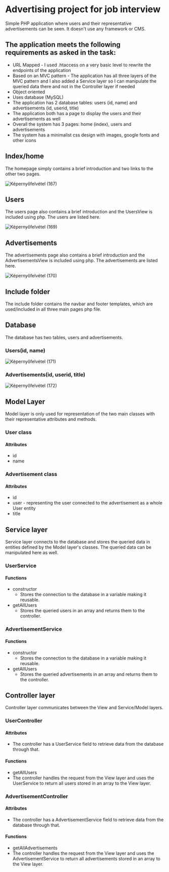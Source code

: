 # Advertising project for job interview

Simple PHP application where users and their representative advertisements can be seen. It doesn't use any framework or CMS.

## The application meets the following requirements as asked in the task:
* URL Mapped - I used .htaccess on a very basic level to rewrite the endpoints of the application
* Based on an MVC pattern - The application has all three layers of the MVC pattern and I also added a Service layer so I can manipulate the queried data there and not in the Controller layer if needed
* Object oriented
* Uses database (MySQL)
* The application has 2 database tables: users (id, name) and advertisements (id, userid, title)
* The application both has a page to display the users and their advertisements as well
* Overall the system has 3 pages: home (index), users and advertisements
* The system has a minimalist css design with images, google fonts and other icons

## Index/home

The homepage simply contains a brief introduction and two links to the other two pages.

![Képernyőfelvétel (167)](https://github.com/gerlecztamas/advertising/assets/93374277/8af06d11-a77b-45ca-af05-dc5576601397)

## Users

The users page also contains a brief introduction and the UsersView is included using php. The users are listed here.

![Képernyőfelvétel (169)](https://github.com/gerlecztamas/advertising/assets/93374277/6cbb26c8-bdd8-4dbe-a25b-8bca1f4160e7)

## Advertisements

The advertisements page also contains a brief introduction and the AdvertisementsView is included using php. The advertisements are listed here.

![Képernyőfelvétel (170)](https://github.com/gerlecztamas/advertising/assets/93374277/3a260c91-fb35-41bd-b3fd-3ee71ed9d714)


## Include folder

The include folder contains the navbar and footer templates, which are used/included in all three main pages php file.

## Database

The database has two tables, users and advertisements.

### Users(id, name)

![Képernyőfelvétel (171)](https://github.com/gerlecztamas/advertising/assets/93374277/856eda27-6b76-4641-81ad-fc5e1efebbf0)

### Advertisements(id, userid, title)

![Képernyőfelvétel (172)](https://github.com/gerlecztamas/advertising/assets/93374277/bebddb1f-d435-47ed-bdd9-175d64cae548)


## Model Layer

Model layer is only used for representation of the two main classes with their representative attributes and methods.

### User class

#### Attributes

* id
* name

### Advertisement class

#### Attributes

* id
* user - representing the user connected to the advertisement as a whole User entity
* title

## Service layer

Service layer connects to the database and stores the queried data in entities defined by the Model layer's classes. The queried data can be manipulated here as well.

### UserService

#### Functions

* constructor
  * Stores the connection to the database in a variable making it reusable.
* getAllUsers
  * Stores the queried users in an array and returns them to the controller.
 
### AdvertisementService

#### Functions

* constructor
  * Stores the connection to the database in a variable making it reusable.
* getAllUsers
  * Stores the queried advertisements in an array and returns them to the controller.


 ## Controller layer

 Controller layer communicates between the View and Service/Model layers.

 ### UserController

 #### Attributes

 * The controller has a UserService field to retrieve data from the database through that.

 #### Functions

 * getAllUsers
  * The controller handles the request from the View layer and uses the UserService to return all users stored in an array to the View layer.

### AdvertisementController

 #### Attributes

 * The controller has a AdvertisementService field to retrieve data from the database through that.

 #### Functions

 * getAllAdvertisements
  * The controller handles the request from the View layer and uses the AdvertisementService to return all advertisements stored in an array to the View layer.







